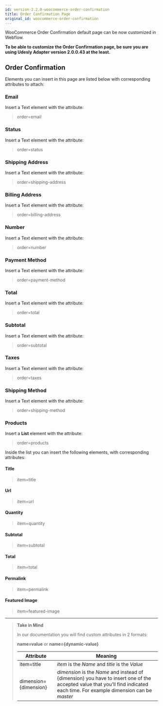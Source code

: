 ```yaml
---
id: version-2.2.0-woocommerce-order-confirmation
title: Order Confirmation Page
original_id: woocommerce-order-confirmation
---
```


WooCommerce Order Confirmation default page can be now customized in Webflow. 

**To be able to customize the Order Confirmation page, be sure you are using Udesly Adapter version 2.0.0.43 at the least.**

## Order Confirmation

Elements you can insert in this page are listed below with corresponding attributes to attach:

### Email
Insert a Text element with the attribute:

> order=email

### Status
Insert a Text element with the attribute:

> order=status

### Shipping Address
Insert a Text element with the attribute:

> order=shipping-address

### Billing Address
Insert a Text element with the attribute:

> order=billing-address

### Number
Insert a Text element with the attribute:

> order=number

### Payment Method
Insert a Text element with the attribute:

> order=payment-method

### Total
Insert a Text element with the attribute:

> order=total

### Subtotal
Insert a Text element with the attribute:

> order=subtotal

### Taxes
Insert a Text element with the attribute:

> order=taxes

### Shipping Method
Insert a Text element with the attribute:

> order=shipping-method

### Products
Insert a **List** element with the attribute:

> order=products

Inside the list you can insert the following elements, with corresponding attributes:

#### Title

> item=title

#### Url

> item=url

#### Quantity

> item=quantity

#### Subtotal

> item=subtotal

#### Total

> item=total

#### Permalink

> item=permalink

#### Featured Image

> item=featured-image

---------
> **Take in Mind**
>
> In our documentation you will find custom attributes in 2 formats:
>
> **name=value** or **name={dynamic-value}**
>
>
> **Attribute**             | **Meaning** | 
> -------------             | --------------- |
> | item=title              | *item* is the *Name* and *title* is the *Value* |
> | dimension={dimension}   | *dimension* is the *Name* and instead of {dimension} you have to insert one of the accepted value that you'll find indicated each time. For example dimension can be *master*|